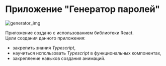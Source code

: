 <h1>Приложение "Генератор паролей"</h1>

![generator_img](https://user-images.githubusercontent.com/47942690/106381569-bcfa5c80-63ca-11eb-872a-5d100d82ea98.jpg)

<p>
  Приложение создано с использованием библиотеки React.
  </br>
  Цели создания данного приложения: 
  <ul>
  <li>закрепить знания <i>Typescript</i>,</li>
  <li>научиться использовать <i>Typescript</i> в функциональных компонентах,</li>
  <li>закрепление навыков создания анимаций.</li>
  </ul>
</p>